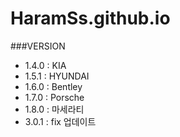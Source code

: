 # HaramSs.github.io


###VERSION
- 1.4.0 : KIA
- 1.5.1 : HYUNDAI
- 1.6.0 : Bentley
- 1.7.0 : Porsche
- 1.8.0 : 마세라티
- 3.0.1 : fix 업데이트
